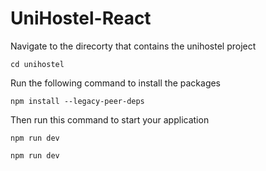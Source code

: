 # UniHostel-React

Navigate to the direcorty that contains the unihostel project
```
cd unihostel
```

Run the following command to install the packages

```
npm install --legacy-peer-deps

```

Then run this command to start your application

```
npm run dev
```

```
npm run dev
```